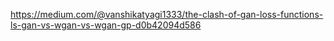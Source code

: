 https://medium.com/@vanshikatyagi1333/the-clash-of-gan-loss-functions-ls-gan-vs-wgan-vs-wgan-gp-d0b42094d586
